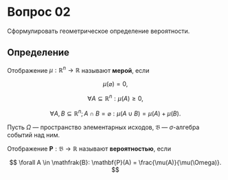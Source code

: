# Вопрос 02

Сформулировать геометрическое определение вероятности.

## Определение

Отображение $\mu : \mathbb{R}^n \rightarrow \mathbb{R}$ называют **мерой**,
если

$$
\mu(\varnothing) = 0,
$$

$$
\forall A \subseteq \mathbb{R}^n:
\mu(A) \geqslant 0,
$$

$$
\forall A, B \subseteq \mathbb{R}^n; A \cap B = \varnothing:
\mu(A \cup B) = \mu(A) + \mu(B).
$$

Пусть $\Omega$ &mdash; пространство элементарных исходов, $\mathfrak{B}$
&mdash; $\sigma$-алгебра событий над ним.

Отображение $\mathbf{P} : \mathfrak{B} \rightarrow \mathbb{R}$ называют
**вероятностью**, если

$$
\forall A \in \mathfrak{B}:
\mathbf{P}(A) = \frac{\mu(A)}{\mu(\Omega)}.
$$
